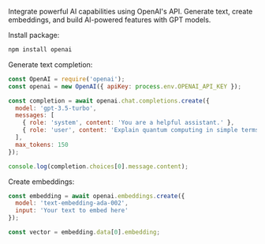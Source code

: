 Integrate powerful AI capabilities using OpenAI's API. Generate text, create embeddings, and build AI-powered features with GPT models.

Install package:

```bash
npm install openai
```

Generate text completion:

```javascript
const OpenAI = require('openai');
const openai = new OpenAI({ apiKey: process.env.OPENAI_API_KEY });

const completion = await openai.chat.completions.create({
  model: 'gpt-3.5-turbo',
  messages: [
    { role: 'system', content: 'You are a helpful assistant.' },
    { role: 'user', content: 'Explain quantum computing in simple terms.' }
  ],
  max_tokens: 150
});

console.log(completion.choices[0].message.content);
```

Create embeddings:

```javascript
const embedding = await openai.embeddings.create({
  model: 'text-embedding-ada-002',
  input: 'Your text to embed here'
});

const vector = embedding.data[0].embedding;
```